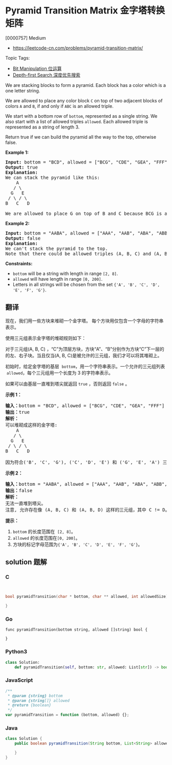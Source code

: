 # Pyramid Transition Matrix 金字塔转换矩阵

[0000757] Medium

- https://leetcode-cn.com/problems/pyramid-transition-matrix/

Topic Tags:

- [Bit Manipulation 位运算](https://leetcode-cn.com/tag/bit-manipulation/)
- [Depth-first Search 深度优先搜索](https://leetcode-cn.com/tag/depth-first-search/)

We are stacking blocks to form a pyramid. Each block has a color which is a one letter string.

We are allowed to place any color block `C` on top of two adjacent blocks of colors `A` and `B`, if and only if `ABC` is an allowed triple.

We start with a bottom row of `bottom`, represented as a single string. We also start with a list of allowed triples `allowed`. Each allowed triple is represented as a string of length 3.

Return true if we can build the pyramid all the way to the top, otherwise false.

**Example 1:**

<pre><b>Input:</b> bottom = "BCD", allowed = ["BCG", "CDE", "GEA", "FFF"]
<b>Output:</b> true
<b>Explanation:</b>
We can stack the pyramid like this:
    A
   / \
  G   E
 / \ / \
B   C   D

We are allowed to place G on top of B and C because BCG is an allowed triple.  Similarly, we can place E on top of C and D, then A on top of G and E.</pre>

**Example 2:**

<pre><b>Input:</b> bottom = "AABA", allowed = ["AAA", "AAB", "ABA", "ABB", "BAC"]
<b>Output:</b> false
<b>Explanation:</b>
We can't stack the pyramid to the top.
Note that there could be allowed triples (A, B, C) and (A, B, D) with C != D.
</pre>

**Constraints:**

- `bottom` will be a string with length in range `[2, 8]`.
- `allowed` will have length in range `[0, 200]`.
- Letters in all strings will be chosen from the set `{'A', 'B', 'C', 'D', 'E', 'F', 'G'}`.

## 翻译

现在，我们用一些方块来堆砌一个金字塔。 每个方块用仅包含一个字母的字符串表示。

使用三元组表示金字塔的堆砌规则如下：

对于三元组(A, B, C) ，“C”为顶层方块，方块“A”、“B”分别作为方块“C”下一层的的左、右子块。当且仅当(A, B, C)是被允许的三元组，我们才可以将其堆砌上。

初始时，给定金字塔的基层  `bottom`，用一个字符串表示。一个允许的三元组列表  `allowed`，每个三元组用一个长度为 3 的字符串表示。

如果可以由基层一直堆到塔尖就返回 `true` ，否则返回 `false` 。

**示例 1：**

<pre><strong>输入：</strong>bottom = "BCD", allowed = ["BCG", "CDE", "GEA", "FFF"]
<strong>输出：</strong>true
<strong>解析：</strong>
可以堆砌成这样的金字塔:
    A
   / \
  G   E
 / \ / \
B   C   D

因为符合('B', 'C', 'G'), ('C', 'D', 'E') 和 ('G', 'E', 'A') 三种规则。
</pre>

**示例 2：**

<pre><strong>输入：</strong>bottom = "AABA", allowed = ["AAA", "AAB", "ABA", "ABB", "BAC"]
<strong>输出：</strong>false
<strong>解析：</strong>
无法一直堆到塔尖。
注意, 允许存在像 (A, B, C) 和 (A, B, D) 这样的三元组，其中 C != D。
</pre>

**提示：**

1.  `bottom` 的长度范围在  `[2, 8]`。
2.  `allowed` 的长度范围在`[0, 200]`。
3.  方块的标记字母范围为`{'A', 'B', 'C', 'D', 'E', 'F', 'G'}`。

## solution 题解

### C

```c


bool pyramidTransition(char * bottom, char ** allowed, int allowedSize){

}
```

### Go

```golang
func pyramidTransition(bottom string, allowed []string) bool {

}
```

### Python3

```python
class Solution:
    def pyramidTransition(self, bottom: str, allowed: List[str]) -> bool:
```

### JavaScript

```javascript
/**
 * @param {string} bottom
 * @param {string[]} allowed
 * @return {boolean}
 */
var pyramidTransition = function (bottom, allowed) {};
```

### Java

```java
class Solution {
    public boolean pyramidTransition(String bottom, List<String> allowed) {

    }
}
```
